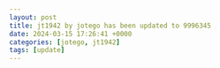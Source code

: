 ```yaml
---
layout: post
title: jt1942 by jotego has been updated to 9996345
date: 2024-03-15 17:26:41 +0000
categories: [jotego, jt1942]
tags: [update]
---
```


